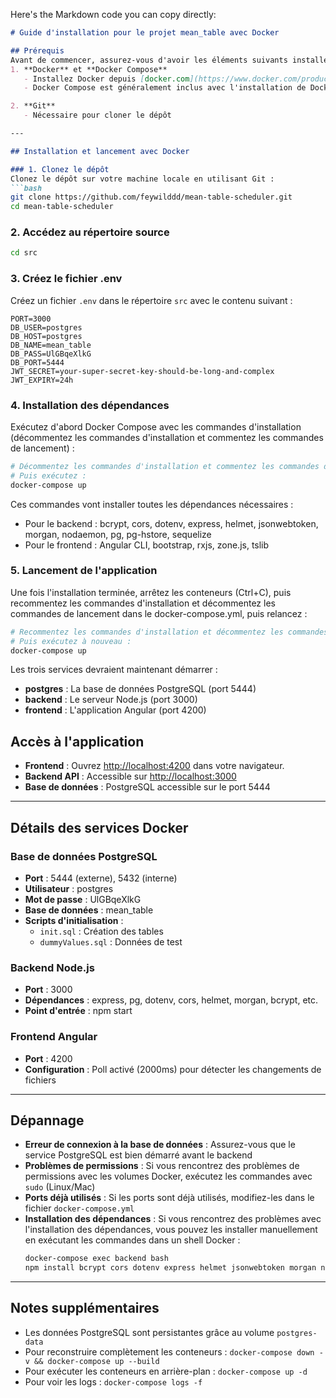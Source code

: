 Here's the Markdown code you can copy directly:

```markdown
# Guide d'installation pour le projet mean_table avec Docker

## Prérequis
Avant de commencer, assurez-vous d'avoir les éléments suivants installés sur votre machine :
1. **Docker** et **Docker Compose**
   - Installez Docker depuis [docker.com](https://www.docker.com/products/docker-desktop)
   - Docker Compose est généralement inclus avec l'installation de Docker Desktop

2. **Git**
   - Nécessaire pour cloner le dépôt

---

## Installation et lancement avec Docker

### 1. Clonez le dépôt
Clonez le dépôt sur votre machine locale en utilisant Git :
```bash
git clone https://github.com/feywilddd/mean-table-scheduler.git
cd mean-table-scheduler
```

### 2. Accédez au répertoire source
```bash
cd src
```

### 3. Créez le fichier .env
Créez un fichier `.env` dans le répertoire `src` avec le contenu suivant :
```env
PORT=3000
DB_USER=postgres
DB_HOST=postgres
DB_NAME=mean_table
DB_PASS=UlGBqeXlkG
DB_PORT=5444
JWT_SECRET=your-super-secret-key-should-be-long-and-complex
JWT_EXPIRY=24h
```

### 4. Installation des dépendances
Exécutez d'abord Docker Compose avec les commandes d'installation (décommentez les commandes d'installation et commentez les commandes de lancement) :

```bash
# Décommentez les commandes d'installation et commentez les commandes de lancemen dans le docker-compose.yml
# Puis exécutez :
docker-compose up
```

Ces commandes vont installer toutes les dépendances nécessaires :
- Pour le backend : bcrypt, cors, dotenv, express, helmet, jsonwebtoken, morgan, nodaemon, pg, pg-hstore, sequelize
- Pour le frontend : Angular CLI, bootstrap, rxjs, zone.js, tslib

### 5. Lancement de l'application
Une fois l'installation terminée, arrêtez les conteneurs (Ctrl+C), puis recommentez les commandes d'installation et décommentez les commandes de lancement dans le docker-compose.yml, puis relancez :

```bash
# Recommentez les commandes d'installation et décommentez les commandes de lancement dans le docker-compose.yml
# Puis exécutez à nouveau :
docker-compose up
```

Les trois services devraient maintenant démarrer :
- **postgres** : La base de données PostgreSQL (port 5444)
- **backend** : Le serveur Node.js (port 3000)
- **frontend** : L'application Angular (port 4200)

## Accès à l'application

- **Frontend** : Ouvrez [http://localhost:4200](http://localhost:4200) dans votre navigateur.
- **Backend API** : Accessible sur [http://localhost:3000](http://localhost:3000)
- **Base de données** : PostgreSQL accessible sur le port 5444

---

## Détails des services Docker

### Base de données PostgreSQL
- **Port** : 5444 (externe), 5432 (interne)
- **Utilisateur** : postgres
- **Mot de passe** : UlGBqeXlkG
- **Base de données** : mean_table
- **Scripts d'initialisation** :
  - `init.sql` : Création des tables
  - `dummyValues.sql` : Données de test

### Backend Node.js
- **Port** : 3000
- **Dépendances** : express, pg, dotenv, cors, helmet, morgan, bcrypt, etc.
- **Point d'entrée** : npm start

### Frontend Angular
- **Port** : 4200
- **Configuration** : Poll activé (2000ms) pour détecter les changements de fichiers

---

## Dépannage

- **Erreur de connexion à la base de données** : Assurez-vous que le service PostgreSQL est bien démarré avant le backend
- **Problèmes de permissions** : Si vous rencontrez des problèmes de permissions avec les volumes Docker, exécutez les commandes avec `sudo` (Linux/Mac)
- **Ports déjà utilisés** : Si les ports sont déjà utilisés, modifiez-les dans le fichier `docker-compose.yml`
- **Installation des dépendances** : Si vous rencontrez des problèmes avec l'installation des dépendances, vous pouvez les installer manuellement en exécutant les commandes dans un shell Docker :
  ```bash
  docker-compose exec backend bash
  npm install bcrypt cors dotenv express helmet jsonwebtoken morgan nodaemon pg pg-hstore sequelize
  ```

---

## Notes supplémentaires

- Les données PostgreSQL sont persistantes grâce au volume `postgres-data`
- Pour reconstruire complètement les conteneurs : `docker-compose down -v && docker-compose up --build`
- Pour exécuter les conteneurs en arrière-plan : `docker-compose up -d`
- Pour voir les logs : `docker-compose logs -f`
```
